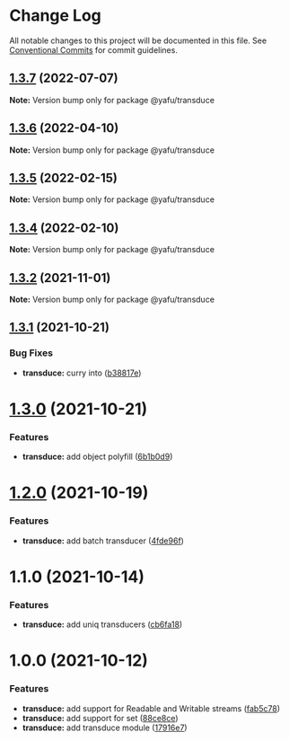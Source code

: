 # Change Log

All notable changes to this project will be documented in this file.
See [Conventional Commits](https://conventionalcommits.org) for commit guidelines.

## [1.3.7](https://github.com/TheLudd/yafu-mono/compare/@yafu/transduce@1.3.6...@yafu/transduce@1.3.7) (2022-07-07)

**Note:** Version bump only for package @yafu/transduce





## [1.3.6](https://github.com/TheLudd/yafu-mono/compare/@yafu/transduce@1.3.5...@yafu/transduce@1.3.6) (2022-04-10)

**Note:** Version bump only for package @yafu/transduce





## [1.3.5](https://github.com/TheLudd/yafu-mono/compare/@yafu/transduce@1.3.4...@yafu/transduce@1.3.5) (2022-02-15)

**Note:** Version bump only for package @yafu/transduce





## [1.3.4](https://github.com/TheLudd/yafu-mono/compare/@yafu/transduce@1.3.3...@yafu/transduce@1.3.4) (2022-02-10)

**Note:** Version bump only for package @yafu/transduce





## [1.3.2](https://github.com/TheLudd/yafu-mono/compare/@yafu/transduce@1.3.1...@yafu/transduce@1.3.2) (2021-11-01)

**Note:** Version bump only for package @yafu/transduce





## [1.3.1](https://github.com/TheLudd/yafu-mono/compare/@yafu/transduce@1.3.0...@yafu/transduce@1.3.1) (2021-10-21)


### Bug Fixes

* **transduce:** curry into ([b38817e](https://github.com/TheLudd/yafu-mono/commit/b38817ece8293ee1fd41d66c015f99296f50ff9d))





# [1.3.0](https://github.com/TheLudd/yafu-mono/compare/@yafu/transduce@1.2.0...@yafu/transduce@1.3.0) (2021-10-21)


### Features

* **transduce:** add object polyfill ([6b1b0d9](https://github.com/TheLudd/yafu-mono/commit/6b1b0d965f16c5c086327a22ac4767e8b737f358))





# [1.2.0](https://github.com/TheLudd/yafu-mono/compare/@yafu/transduce@1.1.0...@yafu/transduce@1.2.0) (2021-10-19)


### Features

* **transduce:** add batch transducer ([4fde96f](https://github.com/TheLudd/yafu-mono/commit/4fde96f5a31fc203de07913c22d3fd4ed2d6dbb3))





# 1.1.0 (2021-10-14)


### Features

* **transduce:** add uniq transducers ([cb6fa18](https://github.com/TheLudd/yafu-mono/commit/cb6fa18bfbcf9034ef94462e9b2652293cde28ed))



# 1.0.0 (2021-10-12)


### Features

* **transduce:** add support for Readable and Writable streams ([fab5c78](https://github.com/TheLudd/yafu-mono/commit/fab5c78048317280b3ee2a666bf9d2fb2b7a5eac))
* **transduce:** add support for set ([88ce8ce](https://github.com/TheLudd/yafu-mono/commit/88ce8cea41b0730dd042b2c1660732162ef3f347))
* **transduce:** add transduce module ([17916e7](https://github.com/TheLudd/yafu-mono/commit/17916e7a33064509ca2fd302681a204cfcf6e0a6))
